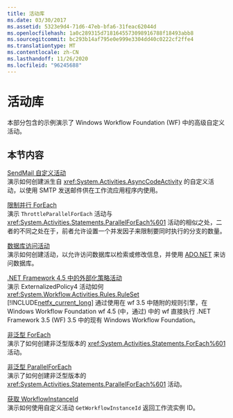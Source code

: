 ```yaml
---
title: 活动库
ms.date: 03/30/2017
ms.assetid: 5323e9d4-71d6-47eb-bfa6-31feac62044d
ms.openlocfilehash: 1a0c289315d7181645573098916788f18493abb8
ms.sourcegitcommit: bc293b14af795e0e999e3304dd40c0222cf2ffe4
ms.translationtype: MT
ms.contentlocale: zh-CN
ms.lasthandoff: 11/26/2020
ms.locfileid: "96245688"
---
```

# <a name="activity-library"></a>活动库

本部分包含的示例演示了 Windows Workflow Foundation (WF) 中的高级自定义活动。  
  
## <a name="in-this-section"></a>本节内容

 [SendMail 自定义活动](sendmail-custom-activity.md)  
 演示如何创建派生自 <xref:System.Activities.AsyncCodeActivity> 的自定义活动，以使用 SMTP 发送邮件供在工作流应用程序内使用。  
  
 [限制并行 ForEach](throttled-parallel-foreach.md)  
 演示 `ThrottleParallelForEach` 活动与 <xref:System.Activities.Statements.ParallelForEach%601> 活动的相似之处，二者的不同之处在于，前者允许设置一个并发因子来限制要同时执行的分支的数量。
  
 [数据库访问活动](database-access-activities.md)  
 演示如何创建活动，以允许访问数据库以检索或修改信息，并使用 [ADO.NET](../../data/adonet/index.md) 来访问数据库。  
  
 [.NET Framework 4.5 中的外部化策略活动](externalized-policy-activity-in-net-framework-4-5.md)  
 演示 ExternalizedPolicy4 活动如何 <xref:System.Workflow.Activities.Rules.RuleSet> [!INCLUDE[netfx_current_long](../../../../includes/netfx-current-long-md.md)] 通过使用在 wf 3.5 中随附的规则引擎，在 Windows Workflow Foundation wf 4.5 (中，通过) 中的 wf 直接执行 .NET Framework 3.5 (WF) 3.5 中的现有 Windows Workflow Foundation。
  
 [非泛型 ForEach](non-generic-foreach.md)  
 演示了如何创建非泛型版本的 <xref:System.Activities.Statements.ForEach%601> 活动。  
  
 [非泛型 ParallelForEach](non-generic-parallelforeach.md)  
 演示了如何创建非泛型版本的 <xref:System.Activities.Statements.ParallelForEach%601> 活动。  
  
 [获取 WorkflowInstanceId](get-workflowinstanceid.md)  
 演示如何使用自定义活动 `GetWorkflowInstanceId` 返回工作流实例 ID。
